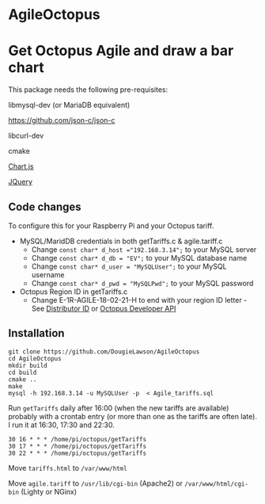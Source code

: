 # AgileOctopus
Get Octopus Agile and draw a bar chart
======================================

This package needs the following pre-requisites:

libmysql-dev (or MariaDB equivalent)

https://github.com/json-c/json-c

libcurl-dev

cmake

[Chart.js](https://www.chartjs.org/docs/latest/getting-started/installation.html)

[JQuery](https://jquery.com/download/)


Code changes
------------

To configure this for your Raspberry Pi and your Octopus tariff.

* MySQL/MaridDB credentials in both getTariffs.c &amp; agile.tariff.c
  * Change `const char* d_host ="192.168.3.14";` to your MySQL server
  * Change `const char* d_db = "EV";` to your MySQL database name
  * Change `const char* d_user = "MySQLUser";` to your MySQL username
  * Change `const char* d_pwd = "MySQLPwd";` to your MySQL password
* Octopus Region ID in getTariffs.c
  * Change E-1R-AGILE-18-02-21-H to end with your region ID letter - See 
  [Distributor ID](https://en.wikipedia.org/wiki/Meter_Point_Administration_Number#Distributor_ID) 
  or [Octopus Developer API](https://octopus.energy/dashboard/developer/)


Installation
------------

```
git clone https://github.com/DougieLawson/AgileOctopus
cd AgileOctopus
mkdir build
cd build
cmake ..
make
mysql -h 192.168.3.14 -u MySQLUser -p  < Agile_tariffs.sql
```

Run `getTariffs` daily after 16:00 (when the new tariffs are available) probably with a crontab entry (or more than one as the tariffs are often late). I run it at 16:30, 17:30 and 22:30.

```
30 16 * * * /home/pi/octopus/getTariffs
30 17 * * * /home/pi/octopus/getTariffs
30 22 * * * /home/pi/octopus/getTariffs
```

Move `tariffs.html` to `/var/www/html`

Move `agile.tariff` to `/usr/lib/cgi-bin` (Apache2) or `/var/www/html/cgi-bin` (Lighty or NGinx)

